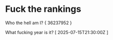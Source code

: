 # Fuck the rankings

Who the hell am I?
{ 36237952 }

What fucking year is it?
[ 2025-07-15T21:30:00Z ]
